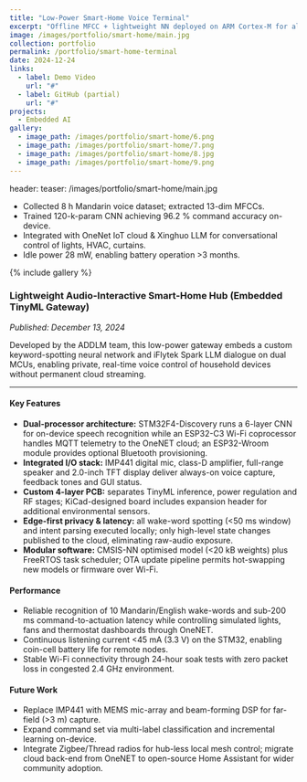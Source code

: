 ```yaml
---
title: "Low-Power Smart-Home Voice Terminal"
excerpt: "Offline MFCC + lightweight NN deployed on ARM Cortex-M for always-on voice control."
image: /images/portfolio/smart-home/main.jpg
collection: portfolio
permalink: /portfolio/smart-home-terminal
date: 2024-12-24
links:
  - label: Demo Video
    url: "#"
  - label: GitHub (partial)
    url: "#"
projects:
  - Embedded AI
gallery:
  - image_path: /images/portfolio/smart-home/6.png
  - image_path: /images/portfolio/smart-home/7.png
  - image_path: /images/portfolio/smart-home/8.jpg
  - image_path: /images/portfolio/smart-home/9.png
---
```


header:
  teaser: /images/portfolio/smart-home/main.jpg

* Collected 8 h Mandarin voice dataset; extracted 13-dim MFCCs.
* Trained 120-k-param CNN achieving 96.2 % command accuracy on-device.
* Integrated with OneNet IoT cloud & Xinghuo LLM for conversational control of lights, HVAC, curtains.
* Idle power 28 mW, enabling battery operation >3 months. 

{% include gallery %}

### Lightweight Audio-Interactive Smart-Home Hub (Embedded TinyML Gateway)
*Published: December 13, 2024*

Developed by the ADDLM team, this low-power gateway embeds a custom keyword-spotting neural network and iFlytek Spark LLM dialogue on dual MCUs, enabling private, real-time voice control of household devices without permanent cloud streaming.

---

#### Key Features

* **Dual-processor architecture:** STM32F4-Discovery runs a 6-layer CNN for on-device speech recognition while an ESP32-C3 Wi-Fi coprocessor handles MQTT telemetry to the OneNET cloud; an ESP32-Wroom module provides optional Bluetooth provisioning.
* **Integrated I/O stack:** IMP441 digital mic, class-D amplifier, full-range speaker and 2.0-inch TFT display deliver always-on voice capture, feedback tones and GUI status.
* **Custom 4-layer PCB:** separates TinyML inference, power regulation and RF stages; KiCad-designed board includes expansion header for additional environmental sensors.
* **Edge-first privacy & latency:** all wake-word spotting (<50 ms window) and intent parsing executed locally; only high-level state changes published to the cloud, eliminating raw-audio exposure.
* **Modular software:** CMSIS-NN optimised model (<20 kB weights) plus FreeRTOS task scheduler; OTA update pipeline permits hot-swapping new models or firmware over Wi-Fi.

#### Performance

* Reliable recognition of 10 Mandarin/English wake-words and sub-200 ms command-to-actuation latency while controlling simulated lights, fans and thermostat dashboards through OneNET.
* Continuous listening current <45 mA (3.3 V) on the STM32, enabling coin-cell battery life for remote nodes.
* Stable Wi-Fi connectivity through 24-hour soak tests with zero packet loss in congested 2.4 GHz environment.

#### Future Work

* Replace IMP441 with MEMS mic-array and beam-forming DSP for far-field (>3 m) capture.
* Expand command set via multi-label classification and incremental learning on-device.
* Integrate Zigbee/Thread radios for hub-less local mesh control; migrate cloud back-end from OneNET to open-source Home Assistant for wider community adoption. 